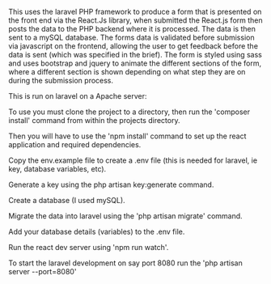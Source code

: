 This uses the laravel PHP framework to produce a form that is presented on the front end
via the React.Js library, when submitted the React.js form then posts the data to the PHP backend
where it is processed. The data is then sent to a mySQL database. The forms data is validated before submission via
javascript on the frontend, allowing the user to get feedback before the data is sent (which was specified in the brief). The form is styled using sass
 and uses bootstrap and jquery to animate the different sections of the form, where a different section
 is shown depending on what step they are on during the submission process.

This is run on laravel on a Apache server:

To use you must clone the project to a directory, then run the 'composer install' command
from within the projects directory.

Then you will have to use the 'npm install' command to set up the react application and required
dependencies.

Copy the env.example file to create a .env file (this is needed for laravel, ie key, database variables, etc).

Generate a key using the php artisan key:generate command.

Create a database (I used mySQL).

Migrate the data into laravel using the 'php artisan migrate' command.

Add your database details (variables) to the .env file.

Run the react dev server using 'npm run watch'.

To start the laravel development on say port 8080 run the 'php artisan server --port=8080'
